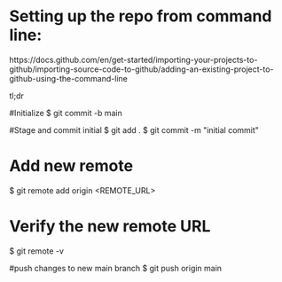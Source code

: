 <h1>Setting up the repo from command line:</h1>
https://docs.github.com/en/get-started/importing-your-projects-to-github/importing-source-code-to-github/adding-an-existing-project-to-github-using-the-command-line

tl;dr

#Initialize
$ git commit -b main

#Stage and commit initial
$ git add .
$ git commit -m "initial commit"

# Add new remote
$ git remote add origin  <REMOTE_URL> 

# Verify the new remote URL
$ git remote -v

#push changes to new main branch
$ git push origin main
